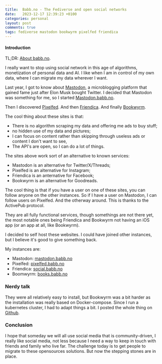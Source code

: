 ```yaml
---
title:  Babb.no - The Fediverse and open social networks
date:   2023-12-17 12:39:23 +0100
categories: personal
layout: post
comments: true
tags: fediverse mastodon bookwyrm pixelfed friendica
---
```


#### Introduction

TL;DR: [About babb.no](https://about.babb.no).

I really want to stop using social network in this age of algorithms, monetization of personal data and AI. I like when I am in control of my own data, where I can migrate my data wherever I want.

Last year, I got to know about [Mastodon](https://joinmastodon.org), a microblogging platform that gained fame just after Elon Musk bought Twitter. I decided that Mastodon was something for me, so I started [Mastodon.babb.no](https://mastodon.babb.no).

Then I discovered [Pixelfed](https://pixelfed.org). And then [Friendica](https://friendi.ca). And finally [Bookwyrm](https://joinbookwyrm.com).

The cool thing about these sites is that:

- There is no algorithm scraping my data and offering me ads to buy stuff;
- no hidden use of my data and pictures;
- I can focus on content rather than skipping through useless ads or content I don't want to see,
- The API's are open, so I can do a lot of things.

The sites above work sort of an alternative to known services:

- Mastodon is an alternative for Twitter/X/Threads;
- Pixelfed is an alternative for Instagram;
- Friendica is an anternative for Facebook;
- Bookwyrm is an alternative for Goodreads.

The cool thing is that if you have a user on one of these sites, you can follow anyone on the other instances. So if I have a user on Mastodon, I can follow users on Pixelfed. And the otherway around. This is thanks to the ActivePub protocol.

They are all fully functional services, though somethings are not there yet, the most notable ones being Friendica and Bookwyrm not having an iOS app (or an app at all, like Bookwyrm).

I decided to self host these websites. I could have joined other instances, but I believe it's good to give something back. 

My instances are:

- Mastodon: [mastodon.babb.no](https://mastodon.babb.no)
- Pixelfed: [pixelfed.babb.no](https://pixelfed.babb.no)
- Friendica: [social.babb.no](https://social.babb.no)
- Boomwyrm: [books.babb.no](https://bookwyrm.babb.no)


### Nerdy talk

They were all relatively easy to install, but Bookwyrm was a bit harder as the installation was really based on Docker-compose. Since I run a kubernetes cluster, I had to adapt things a bit. I posted the whole thing on [Github](https://github.com/oculos/bookwyrm-kubernetes).


### Conclusion

I hope that someday we will all use social media that is community-driven, I really like social media, not less because I need a way to keep in touch with friends and family who live far. The challenge today is to get people to migrate to these opensources solutions. But now the stepping stones are in place.


